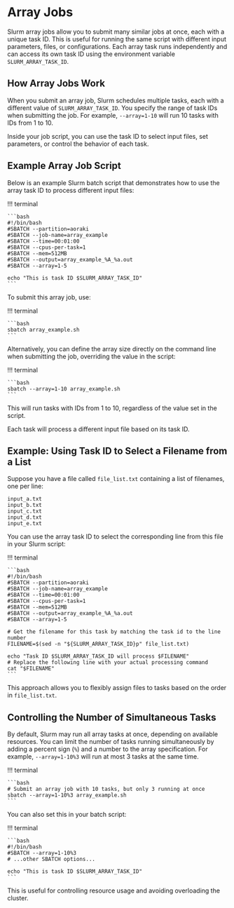 # Array Jobs

Slurm array jobs allow you to submit many similar jobs at once, each with a unique task ID. This is useful for running the same script with different input parameters, files, or configurations. Each array task runs independently and can access its own task ID using the environment variable `SLURM_ARRAY_TASK_ID`.

## How Array Jobs Work

When you submit an array job, Slurm schedules multiple tasks, each with a different value of `SLURM_ARRAY_TASK_ID`. You specify the range of task IDs when submitting the job. For example, `--array=1-10` will run 10 tasks with IDs from 1 to 10.

Inside your job script, you can use the task ID to select input files, set parameters, or control the behavior of each task.

## Example Array Job Script

Below is an example Slurm batch script that demonstrates how to use the array task ID to process different input files:

!!! terminal

    ```bash
    #!/bin/bash
    #SBATCH --partition=aoraki
    #SBATCH --job-name=array_example
    #SBATCH --time=00:01:00
    #SBATCH --cpus-per-task=1
    #SBATCH --mem=512MB
    #SBATCH --output=array_example_%A_%a.out
    #SBATCH --array=1-5

    echo "This is task ID $SLURM_ARRAY_TASK_ID"
    ```

To submit this array job, use:

!!! terminal

    ```bash
    sbatch array_example.sh
    ```

Alternatively, you can define the array size directly on the command line when submitting the job, overriding the value in the script:

!!! terminal

    ```bash
    sbatch --array=1-10 array_example.sh
    ```

This will run tasks with IDs from 1 to 10, regardless of the value set in the script.

Each task will process a different input file based on its task ID.

## Example: Using Task ID to Select a Filename from a List

Suppose you have a file called `file_list.txt` containing a list of filenames, one per line:

```text
input_a.txt
input_b.txt
input_c.txt
input_d.txt
input_e.txt
```

You can use the array task ID to select the corresponding line from this file in your Slurm script:

!!! terminal

    ```bash
    #!/bin/bash
    #SBATCH --partition=aoraki
    #SBATCH --job-name=array_example
    #SBATCH --time=00:01:00
    #SBATCH --cpus-per-task=1
    #SBATCH --mem=512MB
    #SBATCH --output=array_example_%A_%a.out
    #SBATCH --array=1-5

    # Get the filename for this task by matching the task id to the line number
    FILENAME=$(sed -n "${SLURM_ARRAY_TASK_ID}p" file_list.txt)

    echo "Task ID $SLURM_ARRAY_TASK_ID will process $FILENAME"
    # Replace the following line with your actual processing command
    cat "$FILENAME"
    ```

This approach allows you to flexibly assign files to tasks based on the order in `file_list.txt`.

## Controlling the Number of Simultaneous Tasks

By default, Slurm may run all array tasks at once, depending on available resources. You can limit the number of tasks running simultaneously by adding a percent sign (`%`) and a number to the array specification. For example, `--array=1-10%3` will run at most 3 tasks at the same time.

!!! terminal

    ```bash
    # Submit an array job with 10 tasks, but only 3 running at once
    sbatch --array=1-10%3 array_example.sh
    ```

You can also set this in your batch script:

!!! terminal

    ```bash
    #!/bin/bash
    #SBATCH --array=1-10%3
    # ...other SBATCH options...

    echo "This is task ID $SLURM_ARRAY_TASK_ID"
    ```

This is useful for controlling resource usage and avoiding overloading the cluster.

